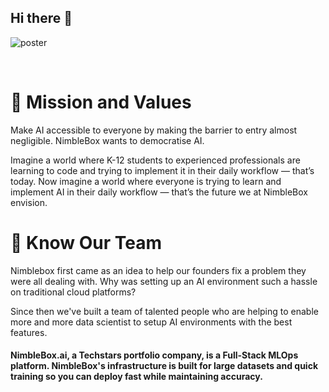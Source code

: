 
## Hi there 👋

![poster](https://user-images.githubusercontent.com/48826118/138438426-ab8a108d-5e6e-433c-a952-793c93e8513c.jpeg)


<br />

# 🎯 Mission and Values 

Make AI accessible to everyone by making the barrier to entry almost negligible. NimbleBox wants to democratise AI.

Imagine a world where K-12 students to experienced professionals are learning to code and trying to implement it in their daily workflow — that’s today. Now imagine a world where everyone is trying to learn and implement AI in their daily workflow — that’s the future we at NimbleBox envision.

# 🏡 Know Our Team

Nimblebox first came as an idea to help our founders fix a problem they were all dealing with. Why was setting up an AI environment such a hassle on traditional cloud platforms?

Since then we've built a team of talented people who are helping to enable more and more data scientist to setup AI environments with the best features.

#### NimbleBox.ai, a Techstars portfolio company, is a Full-Stack MLOps platform. NimbleBox's infrastructure is built for large datasets and quick training so you can deploy fast while maintaining accuracy.

